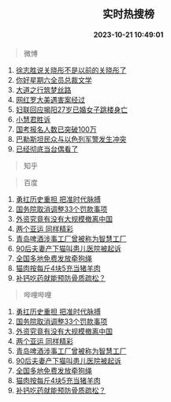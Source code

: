 <div align="center"><h2>实时热搜榜</h2><h4>2023-10-21 10:49:01</h4></div>

> 微博  

1. [徐志胜说关晓彤不是以前的关晓彤了](https://s.weibo.com/weibo?q=%23%E5%BE%90%E5%BF%97%E8%83%9C%E8%AF%B4%E5%85%B3%E6%99%93%E5%BD%A4%E4%B8%8D%E6%98%AF%E4%BB%A5%E5%89%8D%E7%9A%84%E5%85%B3%E6%99%93%E5%BD%A4%E4%BA%86%23&t=31&band_rank=1&Refer=top)<br />
2. [你好星期六全员总裁文学](https://s.weibo.com/weibo?q=%23%E4%BD%A0%E5%A5%BD%E6%98%9F%E6%9C%9F%E5%85%AD%E5%85%A8%E5%91%98%E6%80%BB%E8%A3%81%E6%96%87%E5%AD%A6%23&t=31&band_rank=2&Refer=top)<br />
3. [大道之行筑梦丝路](https://s.weibo.com/weibo?q=%23%E5%A4%A7%E9%81%93%E4%B9%8B%E8%A1%8C%E7%AD%91%E6%A2%A6%E4%B8%9D%E8%B7%AF%23&t=31&band_rank=3&Refer=top)<br />
4. [网红罗大美遇害案经过](https://s.weibo.com/weibo?q=%23%E7%BD%91%E7%BA%A2%E7%BD%97%E5%A4%A7%E7%BE%8E%E9%81%87%E5%AE%B3%E6%A1%88%E7%BB%8F%E8%BF%87%23&t=31&band_rank=4&Refer=top)<br />
5. [妇联回应揭阳27岁已婚女子跳楼身亡](https://s.weibo.com/weibo?q=%23%E5%A6%87%E8%81%94%E5%9B%9E%E5%BA%94%E6%8F%AD%E9%98%B327%E5%B2%81%E5%B7%B2%E5%A9%9A%E5%A5%B3%E5%AD%90%E8%B7%B3%E6%A5%BC%E8%BA%AB%E4%BA%A1%23&t=31&band_rank=5&Refer=top)<br />
6. [小慧君胜诉](https://s.weibo.com/weibo?q=%23%E5%B0%8F%E6%85%A7%E5%90%9B%E8%83%9C%E8%AF%89%23&t=31&band_rank=6&Refer=top)<br />
7. [国考报名人数已突破100万](https://s.weibo.com/weibo?q=%23%E5%9B%BD%E8%80%83%E6%8A%A5%E5%90%8D%E4%BA%BA%E6%95%B0%E5%B7%B2%E7%AA%81%E7%A0%B4100%E4%B8%87%23&t=31&band_rank=7&Refer=top)<br />
8. [巴勒斯坦民众与以色列军警发生冲突](https://s.weibo.com/weibo?q=%23%E5%B7%B4%E5%8B%92%E6%96%AF%E5%9D%A6%E6%B0%91%E4%BC%97%E4%B8%8E%E4%BB%A5%E8%89%B2%E5%88%97%E5%86%9B%E8%AD%A6%E5%8F%91%E7%94%9F%E5%86%B2%E7%AA%81%23&t=31&band_rank=8&Refer=top)<br />
9. [已经彻底当台偶看了](https://s.weibo.com/weibo?q=%23%E5%B7%B2%E7%BB%8F%E5%BD%BB%E5%BA%95%E5%BD%93%E5%8F%B0%E5%81%B6%E7%9C%8B%E4%BA%86%23&t=31&band_rank=9&Refer=top)<br />

> 知乎  


> 百度  

1. [勇扛历史重担 把准时代脉搏](https://www.baidu.com/s?wd=%E5%8B%87%E6%89%9B%E5%8E%86%E5%8F%B2%E9%87%8D%E6%8B%85+%E6%8A%8A%E5%87%86%E6%97%B6%E4%BB%A3%E8%84%89%E6%90%8F&sa=fyb_news&rsv_dl=fyb_news)<br />
2. [国务院取消调整33个罚款事项](https://www.baidu.com/s?wd=%E5%9B%BD%E5%8A%A1%E9%99%A2%E5%8F%96%E6%B6%88%E8%B0%83%E6%95%B433%E4%B8%AA%E7%BD%9A%E6%AC%BE%E4%BA%8B%E9%A1%B9&sa=fyb_news&rsv_dl=fyb_news)<br />
3. [外资究竟有没有大规模撤离中国](https://www.baidu.com/s?wd=%E5%A4%96%E8%B5%84%E7%A9%B6%E7%AB%9F%E6%9C%89%E6%B2%A1%E6%9C%89%E5%A4%A7%E8%A7%84%E6%A8%A1%E6%92%A4%E7%A6%BB%E4%B8%AD%E5%9B%BD&sa=fyb_news&rsv_dl=fyb_news)<br />
4. [两个亚运 同样精彩](https://www.baidu.com/s?wd=%E4%B8%A4%E4%B8%AA%E4%BA%9A%E8%BF%90+%E5%90%8C%E6%A0%B7%E7%B2%BE%E5%BD%A9&sa=fyb_news&rsv_dl=fyb_news)<br />
5. [青岛啤酒涉事工厂曾被称为智慧工厂](https://www.baidu.com/s?wd=%E9%9D%92%E5%B2%9B%E5%95%A4%E9%85%92%E6%B6%89%E4%BA%8B%E5%B7%A5%E5%8E%82%E6%9B%BE%E8%A2%AB%E7%A7%B0%E4%B8%BA%E6%99%BA%E6%85%A7%E5%B7%A5%E5%8E%82&sa=fyb_news&rsv_dl=fyb_news)<br />
6. [90后夫妻产下猫叫患儿医院被起诉](https://www.baidu.com/s?wd=90%E5%90%8E%E5%A4%AB%E5%A6%BB%E4%BA%A7%E4%B8%8B%E7%8C%AB%E5%8F%AB%E6%82%A3%E5%84%BF%E5%8C%BB%E9%99%A2%E8%A2%AB%E8%B5%B7%E8%AF%89&sa=fyb_news&rsv_dl=fyb_news)<br />
7. [全国多地免费发放牵狗绳](https://www.baidu.com/s?wd=%E5%85%A8%E5%9B%BD%E5%A4%9A%E5%9C%B0%E5%85%8D%E8%B4%B9%E5%8F%91%E6%94%BE%E7%89%B5%E7%8B%97%E7%BB%B3&sa=fyb_news&rsv_dl=fyb_news)<br />
8. [猫肉按每斤4块5充当猪羊肉](https://www.baidu.com/s?wd=%E7%8C%AB%E8%82%89%E6%8C%89%E6%AF%8F%E6%96%A44%E5%9D%975%E5%85%85%E5%BD%93%E7%8C%AA%E7%BE%8A%E8%82%89&sa=fyb_news&rsv_dl=fyb_news)<br />
9. [补钙吃药就能预防骨质疏松？](https://www.baidu.com/s?wd=%E8%A1%A5%E9%92%99%E5%90%83%E8%8D%AF%E5%B0%B1%E8%83%BD%E9%A2%84%E9%98%B2%E9%AA%A8%E8%B4%A8%E7%96%8F%E6%9D%BE%EF%BC%9F&sa=fyb_news&rsv_dl=fyb_news)<br />

> 哔哩哔哩  

1. [勇扛历史重担 把准时代脉搏](https://www.baidu.com/s?wd=%E5%8B%87%E6%89%9B%E5%8E%86%E5%8F%B2%E9%87%8D%E6%8B%85+%E6%8A%8A%E5%87%86%E6%97%B6%E4%BB%A3%E8%84%89%E6%90%8F&sa=fyb_news&rsv_dl=fyb_news)<br />
2. [国务院取消调整33个罚款事项](https://www.baidu.com/s?wd=%E5%9B%BD%E5%8A%A1%E9%99%A2%E5%8F%96%E6%B6%88%E8%B0%83%E6%95%B433%E4%B8%AA%E7%BD%9A%E6%AC%BE%E4%BA%8B%E9%A1%B9&sa=fyb_news&rsv_dl=fyb_news)<br />
3. [外资究竟有没有大规模撤离中国](https://www.baidu.com/s?wd=%E5%A4%96%E8%B5%84%E7%A9%B6%E7%AB%9F%E6%9C%89%E6%B2%A1%E6%9C%89%E5%A4%A7%E8%A7%84%E6%A8%A1%E6%92%A4%E7%A6%BB%E4%B8%AD%E5%9B%BD&sa=fyb_news&rsv_dl=fyb_news)<br />
4. [两个亚运 同样精彩](https://www.baidu.com/s?wd=%E4%B8%A4%E4%B8%AA%E4%BA%9A%E8%BF%90+%E5%90%8C%E6%A0%B7%E7%B2%BE%E5%BD%A9&sa=fyb_news&rsv_dl=fyb_news)<br />
5. [青岛啤酒涉事工厂曾被称为智慧工厂](https://www.baidu.com/s?wd=%E9%9D%92%E5%B2%9B%E5%95%A4%E9%85%92%E6%B6%89%E4%BA%8B%E5%B7%A5%E5%8E%82%E6%9B%BE%E8%A2%AB%E7%A7%B0%E4%B8%BA%E6%99%BA%E6%85%A7%E5%B7%A5%E5%8E%82&sa=fyb_news&rsv_dl=fyb_news)<br />
6. [90后夫妻产下猫叫患儿医院被起诉](https://www.baidu.com/s?wd=90%E5%90%8E%E5%A4%AB%E5%A6%BB%E4%BA%A7%E4%B8%8B%E7%8C%AB%E5%8F%AB%E6%82%A3%E5%84%BF%E5%8C%BB%E9%99%A2%E8%A2%AB%E8%B5%B7%E8%AF%89&sa=fyb_news&rsv_dl=fyb_news)<br />
7. [全国多地免费发放牵狗绳](https://www.baidu.com/s?wd=%E5%85%A8%E5%9B%BD%E5%A4%9A%E5%9C%B0%E5%85%8D%E8%B4%B9%E5%8F%91%E6%94%BE%E7%89%B5%E7%8B%97%E7%BB%B3&sa=fyb_news&rsv_dl=fyb_news)<br />
8. [猫肉按每斤4块5充当猪羊肉](https://www.baidu.com/s?wd=%E7%8C%AB%E8%82%89%E6%8C%89%E6%AF%8F%E6%96%A44%E5%9D%975%E5%85%85%E5%BD%93%E7%8C%AA%E7%BE%8A%E8%82%89&sa=fyb_news&rsv_dl=fyb_news)<br />
9. [补钙吃药就能预防骨质疏松？](https://www.baidu.com/s?wd=%E8%A1%A5%E9%92%99%E5%90%83%E8%8D%AF%E5%B0%B1%E8%83%BD%E9%A2%84%E9%98%B2%E9%AA%A8%E8%B4%A8%E7%96%8F%E6%9D%BE%EF%BC%9F&sa=fyb_news&rsv_dl=fyb_news)<br />
